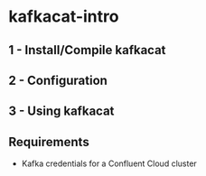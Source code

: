 # kafkacat-intro

## 1 - Install/Compile kafkacat

## 2 - Configuration

## 3 - Using kafkacat

## Requirements

* Kafka credentials for a Confluent Cloud cluster
